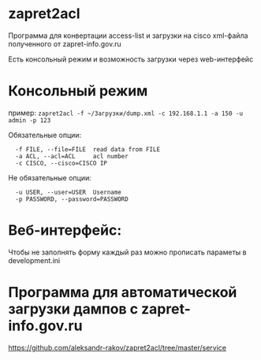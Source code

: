zapret2acl
==========

Программа для конвертации access-list и загрузки на cisco xml-файла полученного от zapret-info.gov.ru 

Есть консольный режим и возможность загрузки через web-интерфейс

Консольный режим
================

пример:
`zapret2acl -f ~/Загрузки/dump.xml -c 192.168.1.1 -a 150 -u admin -p 123`

Обязательные опции:
```
  -f FILE, --file=FILE  read data from FILE
  -a ACL, --acl=ACL     acl number
  -c CISCO, --cisco=CISCO IP
```

Не обязательные опции:
```
  -u USER, --user=USER  Username
  -p PASSWORD, --password=PASSWORD
```

Веб-интерфейс:
=============
Чтобы не заполнять форму каждый раз можно прописать параметы в development.ini

Программа для автоматической загрузки дампов с zapret-info.gov.ru 
================
https://github.com/aleksandr-rakov/zapret2acl/tree/master/service
